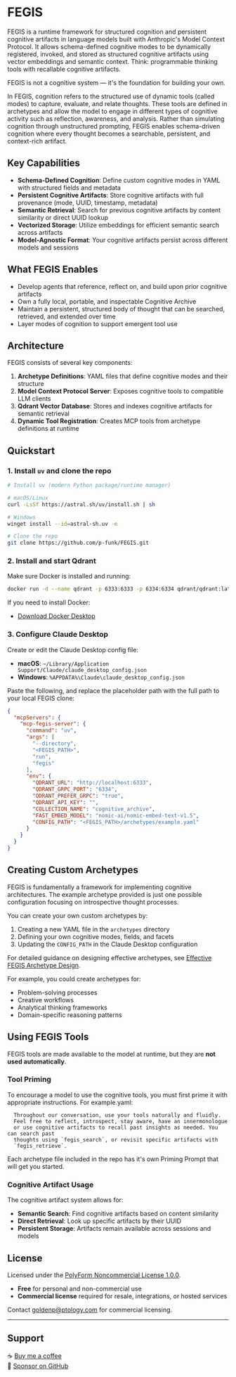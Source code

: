 # FEGIS

FEGIS is a runtime framework for structured cognition and persistent cognitive artifacts in language models built with Anthropic's Model Context Protocol. It allows schema-defined cognitive modes to be dynamically registered, invoked, and stored as structured cognitive artifacts using vector embeddings and semantic context. Think: programmable thinking tools with recallable cognitive artifacts.

FEGIS is not a cognitive system — it's the foundation for building your own.

In FEGIS, cognition refers to the structured use of dynamic tools (called modes) to capture, evaluate, and relate thoughts. These tools are defined in archetypes and allow the model to engage in different types of cognitive activity such as reflection, awareness, and analysis. Rather than simulating cognition through unstructured prompting, FEGIS enables schema-driven cognition where every thought becomes a searchable, persistent, and context-rich artifact.

## Key Capabilities

- **Schema-Defined Cognition**: Define custom cognitive modes in YAML with structured fields and metadata
- **Persistent Cognitive Artifacts**: Store cognitive artifacts with full provenance (mode, UUID, timestamp, metadata)
- **Semantic Retrieval**: Search for previous cognitive artifacts by content similarity or direct UUID lookup
- **Vectorized Storage**: Utilize embeddings for efficient semantic search across artifacts
- **Model-Agnostic Format**: Your cognitive artifacts persist across different models and sessions

## What FEGIS Enables

- Develop agents that reference, reflect on, and build upon prior cognitive artifacts
- Own a fully local, portable, and inspectable Cognitive Archive
- Maintain a persistent, structured body of thought that can be searched, retrieved, and extended over time
- Layer modes of cognition to support emergent tool use

## Architecture

FEGIS consists of several key components:

1. **Archetype Definitions**: YAML files that define cognitive modes and their structure
2. **Model Context Protocol Server**: Exposes cognitive tools to compatible LLM clients
3. **Qdrant Vector Database**: Stores and indexes cognitive artifacts for semantic retrieval
4. **Dynamic Tool Registration**: Creates MCP tools from archetype definitions at runtime

## Quickstart

### 1. Install `uv` and clone the repo

```bash
# Install uv (modern Python package/runtime manager)

# macOS/Linux
curl -LsSf https://astral.sh/uv/install.sh | sh

# Windows
winget install --id=astral-sh.uv -e

# Clone the repo
git clone https://github.com/p-funk/FEGIS.git
```

### 2. Install and start Qdrant

Make sure Docker is installed and running:

```bash
docker run -d --name qdrant -p 6333:6333 -p 6334:6334 qdrant/qdrant:latest
```

If you need to install Docker:

- [Download Docker Desktop](https://www.docker.com/products/docker-desktop/)

### 3. Configure Claude Desktop

Create or edit the Claude Desktop config file:

- **macOS**: `~/Library/Application Support/Claude/claude_desktop_config.json`
- **Windows**: `%APPDATA%\Claude\claude_desktop_config.json`

Paste the following, and replace the placeholder path with the full path to your local FEGIS clone:

```json
{
  "mcpServers": {
    "mcp-fegis-server": {
      "command": "uv",
      "args": [
        "--directory",
        "<FEGIS_PATH>",
        "run",
        "fegis"
      ],
      "env": {
        "QDRANT_URL": "http://localhost:6333",
        "QDRANT_GRPC_PORT": "6334",
        "QDRANT_PREFER_GRPC": "true",
        "QDRANT_API_KEY": "",
        "COLLECTION_NAME": "cognitive_archive",
        "FAST_EMBED_MODEL": "nomic-ai/nomic-embed-text-v1.5",
        "CONFIG_PATH": "<FEGIS_PATH>/archetypes/example.yaml"
      }
    }
  }
}
```

## Creating Custom Archetypes

FEGIS is fundamentally a framework for implementing cognitive architectures. The example archetype provided is just one possible configuration focusing on introspective thought processes.

You can create your own custom archetypes by:

1. Creating a new YAML file in the `archetypes` directory
2. Defining your own cognitive modes, fields, and facets
3. Updating the `CONFIG_PATH` in the Claude Desktop configuration

For detailed guidance on designing effective archetypes, see [Effective FEGIS Archetype Design](./docs/archetype-design.md).

For example, you could create archetypes for:

- Problem-solving processes
- Creative workflows
- Analytical thinking frameworks
- Domain-specific reasoning patterns

## Using FEGIS Tools

FEGIS tools are made available to the model at runtime, but they are **not used automatically**.

### Tool Priming

To encourage a model to use the cognitive tools, you must first prime it with appropriate instructions. For example.yaml:

```
  Throughout our conversation, use your tools naturally and fluidly. 
  Feel free to reflect, introspect, stay aware, have an innermonologue
  or use cognitive artifacts to recall past insights as needed. You can search past
  thoughts using `fegis_search`, or revisit specific artifacts with
  `fegis_retrieve`.
```

Each archetype file included in the repo has it's own Priming Prompt that will get you started.

### Cognitive Artifact Usage

The cognitive artifact system allows for:

- **Semantic Search**: Find cognitive artifacts based on content similarity
- **Direct Retrieval**: Look up specific artifacts by their UUID
- **Persistent Storage**: Artifacts remain available across sessions and models

## License

Licensed under the [PolyForm Noncommercial License 1.0.0](https://polyformproject.org/licenses/noncommercial/1.0.0/).

- **Free** for personal and non-commercial use
- **Commercial license** required for resale, integrations, or hosted services

Contact goldenp@ptology.com for commercial licensing.

---

## Support

☕ [Buy me a coffee](https://ko-fi.com/perrygolden)  
💖 [Sponsor on GitHub](https://github.com/sponsors/p-funk)
